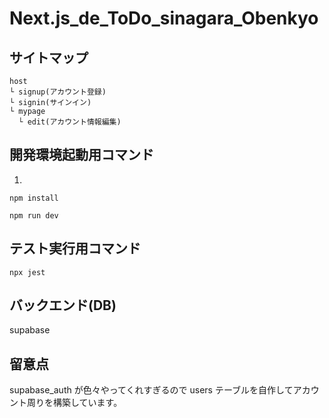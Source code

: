 # Next.js_de_ToDo_sinagara_Obenkyo

## サイトマップ

```
host
└ signup(アカウント登録)
└ signin(サインイン)
└ mypage
  └ edit(アカウント情報編集)
```

## 開発環境起動用コマンド

1.

```
npm install
```

```
npm run dev
```

## テスト実行用コマンド

```
npx jest
```

## バックエンド(DB)

supabase

## 留意点

supabase_auth が色々やってくれすぎるので users テーブルを自作してアカウント周りを構築しています。
